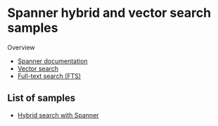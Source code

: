 # Spanner hybrid and vector search samples

Overview

- [Spanner documentation](https://cloud.google.com/spanner/docs/getting-started/set-up)
- [Vector search](https://cloud.google.com/spanner/docs/find-k-nearest-neighbors)
- [Full-text search (FTS)](https://cloud.google.com/spanner/docs/full-text-search)

## List of samples

- [Hybrid search with Spanner](hybrid-search/README.md)
